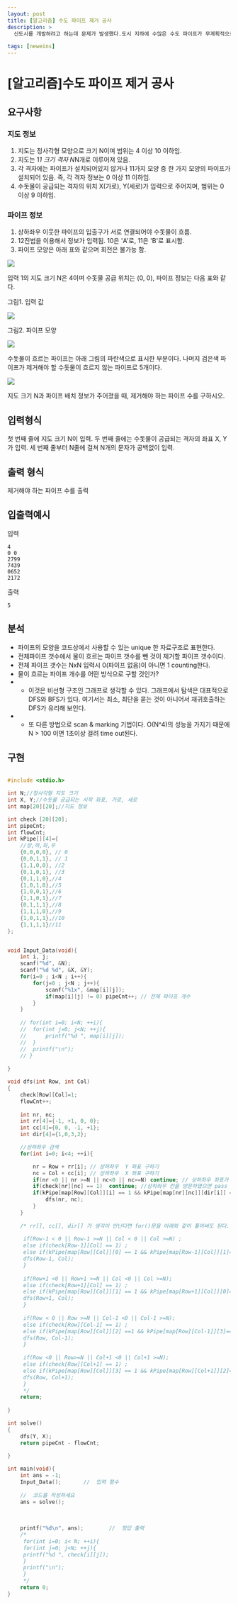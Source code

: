 ```yaml
---
layout: post
title: [알고리즘] 수도 파이프 제거 공사
description: >
  신도시를 개발하려고 하는데 문제가 발생했다.도시 지하에 수많은 수도 파이프가 무계획적으로 설치되어 있어서 이를 제거 해야 한다. 제거하는 공정은 비용이 많이 들기 때문에,실제로 물이 흐르지 않는 수도 파이프만 제거하려고 한다.

tags: [neweins]
---
```


# [알고리즘]수도 파이프 제거 공사

## 요구사항

### 지도 정보

1. 지도는 정사각형 모양으로 크기 N이며 범위는 4 이상 10 이하임.
2. 지도는 1*1 크기 격자 N*N개로 이루어져 있음.
3. 각 격자에는 파이프가 설치되어있지 않거나 11가지 모양 중 한 가지 모양의 파이프가 설치되어 있음. 즉, 각 격자 정보는 0 이상 11 이하임.
4. 수돗물이 공급되는 격자의 위치 X(가로), Y(세로)가 입력으로 주어지며, 범위는 0 이상 9 이하임.

### 파이프 정보

1. 상하좌우 이웃한 파이프의 입출구가 서로 연결되어야 수돗물이 흐름.
2. 12진법을 이용해서 정보가 입력됨. 10은 'A'로, 11은 'B'로 표시함.
3. 파이프 모양은 아래 표와 같으며 회전은 불가능 함.

![](/assets/img/1.jpg)

입력 1의 지도 크기 N은 4이며 수돗물 공급 위치는 (0, 0), 파이프 정보는 다음 표와 같다.

그림1. 입력 값

![](/assets/img/2.jpg)



그림2. 파이프 모양

![](/assets/img/3.jpg)

수돗물이 흐르는 파이프는 아래 그림의 파란색으로 표시한 부분이다. 나머지 검은색 파이프가 제거해야 할 수돗물이 흐르지 않는 파이프로 5개이다.

![](/assets/img/4.jpg)

지도 크기 N과 파이프 배치 정보가 주어졌을 때,
제거해야 하는 파이프 수를 구하시오.

## 입력형식

첫 번째 줄에 지도 크기 N이 입력.
두 번째 줄에는 수돗물이 공급되는 격자의 좌표 X, Y가 입력.
세 번째 줄부터 N줄에 걸쳐 N개의 문자가 공백없이 입력.


## 출력 형식

제거해야 하는 파이프 수를 출력


## 입출력예시

입력
~~~
4
0 0
2799
7439
0652
2172
~~~

출력
~~~
5
~~~


## 분석

- 파이프의 모양을 코드상에서 사용할 수 있는 unique 한 자료구조로 표현한다.
- 전체파이프 갯수에서 물이 흐르는 파이프 갯수를 뺀 것이 제거할 파이프 갯수이다.
- 전체 파이프 갯수는 NxN 입력시 0(파이프 없음)이 아니면 1 counting한다.
- 물이 흐르는 파이프 개수를 어떤 방식으로 구할 것인가?
- - 이것은 비선형 구조인 그래프로 생각할 수 있다. 그래프에서 탐색은 대표적으로 DFS와 BFS가 있다. 여기서는 최소, 최단을 묻는 것이 아니어서 재귀호출하는 DFS가 유리해 보인다.
- - 또 다른 방법으로 scan & marking 기법이다. O(N^4)의 성능을 가지기 때문에 N > 100 이면 1초이상 걸려 time out된다.


## 구현

~~~c

#include <stdio.h>

int N;//정사각형 지도 크기
int X, Y;//수돗물 공급되는 시작 좌표, 가로, 세로
int map[20][20];//지도 정보

int check [20][20];
int pipeCnt;
int flowCnt;
int kPipe[][4]={
    //상,하,좌,우
    {0,0,0,0}, // 0
    {0,0,1,1}, // 1
    {1,1,0,0}, //2
    {0,1,0,1}, //3
    {0,1,1,0},//4
    {1,0,1,0},//5
    {1,0,0,1},//6
    {1,1,0,1},//7
    {0,1,1,1},//8
    {1,1,1,0},//9
    {1,0,1,1},//10
    {1,1,1,1}//11
};


void Input_Data(void){
    int i, j;
    scanf("%d", &N);
    scanf("%d %d", &X, &Y);
    for(i=0 ; i<N ; i++){
        for(j=0 ; j<N ; j++){
            scanf("%1x", &map[i][j]);
            if(map[i][j] != 0) pipeCnt++; // 전체 파이프 개수
        }
    }
    
    // for(int i=0; i<N; ++i){
    // 	for(int j=0; j<N; ++j){
    // 		printf("%d ", map[i][j]);
    // 	}
    // 	printf("\n");
    // }
    
}

void dfs(int Row, int Col)
{
    check[Row][Col]=1;
    flowCnt++;
    
    int nr, nc;
    int rr[4]={-1, +1, 0, 0};
    int cc[4]={0, 0, -1, +1};
    int dir[4]={1,0,3,2};

    //상하좌우 검색
    for(int i=0; i<4; ++i){

        nr = Row + rr[i]; // 상하좌우  Y 좌표 구하기
        nc = Col + cc[i]; // 상하좌우  X 좌표 구하기
        if(nr <0 || nr >=N || nc<0 || nc>=N) continue; // 상하좌우 좌표가 범위 밖이면 pass
        if(check[nr][nc] == 1)	continue; //상하좌우 칸을 방문하였으면 pass
        if(kPipe[map[Row][Col]][i] == 1 && kPipe[map[nr][nc]][dir[i]] == 1 ){ // 방문하지 않았고 확장가능하면 재귀호출
            dfs(nr, nc);
        }
    }
    
    /* rr[], cc[], dir[] 가 생각이 안난다면 for()문을 아래와 같이 풀어써도 된다.
     
     if(Row-1 < 0 || Row-1 >=N || Col < 0 || Col >=N) ;
     else if(check[Row-1][Col] == 1) ;
     else if(kPipe[map[Row][Col]][0] == 1 && kPipe[map[Row-1][Col]][1]==1){
     dfs(Row-1, Col);
     }
     
     if(Row+1 <0 || Row+1 >=N || Col <0 || Col >=N);
     else if(check[Row+1][Col] == 1) ;
     else if(kPipe[map[Row][Col]][1] == 1 && kPipe[map[Row+1][Col]][0]==1){
     dfs(Row+1, Col);
     }
     
     if(Row < 0 || Row >=N || Col-1 <0 || Col-1 >=N);
     else if(check[Row][Col-1] == 1) ;
     else if(kPipe[map[Row][Col]][2] ==1 && kPipe[map[Row][Col-1]][3]==1){
     dfs(Row, Col-1);
     }
     
     if(Row <0 || Row>=N || Col+1 <0 || Col+1 >=N);
     else if(check[Row][Col+1] == 1) ;
     else if(kPipe[map[Row][Col]][3] == 1 && kPipe[map[Row][Col+1]][2]==1){
     dfs(Row, Col+1);
     }
     */
    return;
    
}

int solve()
{
    dfs(Y, X);
    return pipeCnt - flowCnt;
    
}

int main(void){
    int ans = -1;
    Input_Data();		//	입력 함수
    
    //	코드를 작성하세요
    ans = solve();
    
    
    
    printf("%d\n", ans);		//	정답 출력
    /*
     for(int i=0; i< N; ++i){
     for(int j=0; j<N; ++j){
     printf("%d ", check[i][j]);
     }
     printf("\n");
     }
     */
    return 0;
}




~~~
